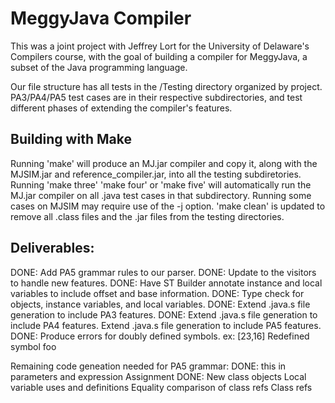 # MeggyJava Compiler

This was a joint project with Jeffrey Lort for the University of Delaware's Compilers course, with the goal of building a compiler for MeggyJava, a subset of the Java programming language. 

Our file structure has all tests in the /Testing directory organized by project. PA3/PA4/PA5 test cases are in their respective subdirectories, and test different phases of extending the compiler's features.

## Building with Make
Running 'make' will produce an MJ.jar compiler and copy it, along with the MJSIM.jar and reference_compiler.jar, into all the testing subdiretories. 
Running 'make three' 'make four' or 'make five' will automatically run the MJ.jar compiler on all .java test cases in that subdirectory. Running some cases on MJSIM may require use of the -j option.
'make clean' is updated to remove all .class files and the .jar files from the testing directories. 

## Deliverables:
DONE: Add PA5 grammar rules to our parser.
DONE: Update to the visitors to handle new features.
DONE: Have ST Builder annotate instance and local variables to include offset and base information.
DONE: Type check for objects, instance variables, and local variables.
DONE: Extend .java.s file generation to include PA3 features.
DONE: Extend .java.s file generation to include PA4 features.
Extend .java.s file generation to include PA5 features.
DONE: Produce errors for doubly defined symbols.
	ex: [23,16] Redefined symbol foo

Remaining code geneation needed for PA5 grammar: 
	DONE: this in parameters and expression
	Assignment
	DONE: New class objects
	Local variable uses and definitions
	Equality comparison of class refs
	Class refs
